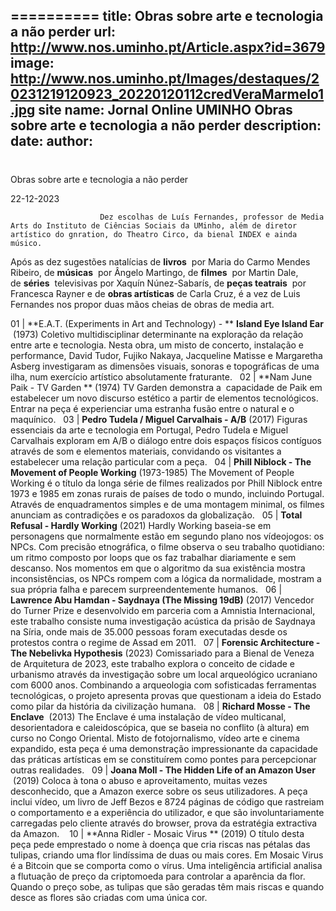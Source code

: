 ==========
 title: Obras sobre arte e tecnologia a não perder
url: http://www.nos.uminho.pt/Article.aspx?id=3679
image: http://www.nos.uminho.pt/Images/destaques/20231219120923_20220120112credVeraMarmelo1.jpg
site name: Jornal Online UMINHO Obras sobre arte e tecnologia a não perder
description: 
date: 
author: 
 --- 
# 

Obras sobre arte e tecnologia a não perder

22-12-2023

                        Dez escolhas de Luís Fernandes, professor de Media Arts do Instituto de Ciências Sociais da UMinho, além de diretor artístico do gnration, do Theatro Circo, da bienal INDEX e ainda músico.

Após as dez sugestões natalícias de **livros**  por Maria do Carmo Mendes Ribeiro, de **músicas**  por Ângelo Martingo, de **filmes**  por Martin Dale, de **séries**  televisivas por Xaquín Núnez-Sabarís, de **peças teatrais**  por Francesca Rayner e de **obras artísticas**  de Carla Cruz, é a vez de Luis Fernandes nos propor duas mãos cheias de obras de media art.

01 | **E.A.T. (Experiments in Art and Technology) - ** **Island Eye Island Ear**  (1973)
Coletivo multidisciplinar determinante na exploração da relação entre arte e tecnologia. Nesta obra, um misto de concerto, instalação e performance, David Tudor, Fujiko Nakaya, Jacqueline Matisse e Margaretha Asberg investigaram as dimensões visuais, sonoras e topográficas de uma ilha, num exercício artístico absolutamente fraturante.
 
02 | **Nam June Paik - TV Garden ** (1974)
TV Garden demonstra a  capacidade de Paik em estabelecer um novo discurso estético a partir de elementos tecnológicos. Entrar na peça é experienciar uma estranha fusão entre o natural e o maquínico.
 
03 | **Pedro Tudela / Miguel Carvalhais - A/B**  (2017)
Figuras essenciais da arte e tecnologia em Portugal, Pedro Tudela e Miguel Carvalhais exploram em A/B o diálogo entre dois espaços físicos contíguos através de som e elementos materiais, convidando os visitantes a estabelecer uma relação particular com a peça.
 
04 | **Phill Niblock - The Movement of People Working**  (1973-1985)
The Movement of People Working é o título da longa série de filmes realizados por Phill Niblock entre 1973 e 1985 em zonas rurais de países de todo o mundo, incluindo Portugal. Através de enquadramentos simples e de uma montagem minimal, os filmes anunciam as contradições e os paradoxos da globalização.
 
05 | **Total Refusal - Hardly Working**  (2021)
Hardly Working baseia-se em personagens que normalmente estão em segundo plano nos vídeojogos: os NPCs. Com precisão etnográfica, o filme observa o seu trabalho quotidiano: um ritmo composto por loops que os faz trabalhar diariamente e sem descanso. Nos momentos em que o algoritmo da sua existência mostra inconsistências, os NPCs rompem com a lógica da normalidade, mostram a sua própria falha e parecem surpreendentemente humanos.
 
06 | **Lawrence Abu Hamdan - Saydnaya (The Missing 19dB)**  (2017)
Vencedor do Turner Prize e desenvolvido em parceria com a Amnistia Internacional, este trabalho consiste numa investigação acústica da prisão de Saydnaya na Síria, onde mais de 35.000 pessoas foram executadas desde os protestos contra o regime de Assad em 2011.
 
07 | **Forensic Architecture - The Nebelivka Hypothesis**  (2023)
Comissariado para a Bienal de Veneza de Arquitetura de 2023, este trabalho explora o conceito de cidade e urbanismo através da investigação sobre um local arqueológico ucraniano com 6000 anos. Combinando a arqueologia com sofisticadas ferramentas tecnológicas, o projeto apresenta provas que questionam a ideia do Estado como pilar da história da civilização humana.
 
08 | **Richard Mosse - The Enclave**  (2013)
The Enclave é uma instalação de vídeo multicanal, desorientadora e caleidoscópica, que se baseia no conflito (à altura) em curso no Congo Oriental. Misto de fotojornalismo, vídeo arte e cinema expandido, esta peça é uma demonstração impressionante da capacidade das práticas artísticas em se constituírem como pontes para percepcionar outras realidades.
 
09 | **Joana Moll - The Hidden Life of an Amazon User**  (2019)
Coloca à tona o abuso e aproveitamento, muitas vezes desconhecido, que a Amazon exerce sobre os seus utilizadores. A peça inclui vídeo, um livro de Jeff Bezos e 8724 páginas de código que rastreiam o comportamento e a experiência do utilizador, e que são involuntariamente carregadas pelo cliente através do browser, prova da estratégia extractiva da Amazon.
  
10 | **Anna Ridler - Mosaic Virus ** (2019)
O título desta peça pede emprestado o nome à doença que cria riscas nas pétalas das tulipas, criando uma flor lindíssima de duas ou mais cores. Em Mosaic Virus é a Bitcoin que se comporta como o vírus. Uma inteligência artificial analisa a flutuação de preço da criptomoeda para controlar a aparência da flor. Quando o preço sobe, as tulipas que são geradas têm mais riscas e quando desce as flores são criadas com uma única cor.


